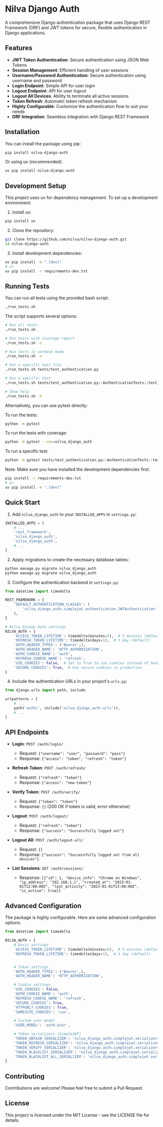 # Nilva Django Auth

A comprehensive Django authentication package that uses Django REST Framework (DRF) and JWT tokens for secure, flexible authentication in Django applications.

## Features

- **JWT Token Authentication**: Secure authentication using JSON Web Tokens
- **Session Management**: Efficient handling of user sessions
- **Username/Password Authentication**: Secure authentication using username and password
- **Login Endpoint**: Simple API for user login
- **Logout Endpoint**: API for user logout
- **Logout All Devices**: Ability to terminate all active sessions
- **Token Refresh**: Automatic token refresh mechanism
- **Highly Configurable**: Customize the authentication flow to suit your needs
- **DRF Integration**: Seamless integration with Django REST Framework

## Installation

You can install the package using pip:

```bash
pip install nilva-django-auth
```

Or using uv (recommended):

```bash
uv pip install nilva-django-auth
```

## Development Setup

This project uses uv for dependency management. To set up a development environment:

1. Install uv:

```bash
pip install uv
```

2. Clone the repository:

```bash
git clone https://github.com/nilva/nilva-django-auth.git
cd nilva-django-auth
```

3. Install development dependencies:

```bash
uv pip install -e ".[dev]"
# or
uv pip install -r requirements-dev.txt
```

## Running Tests

You can run all tests using the provided bash script:

```bash
./run_tests.sh
```

The script supports several options:

```bash
# Run all tests
./run_tests.sh

# Run tests with coverage report
./run_tests.sh -c

# Run tests in verbose mode
./run_tests.sh -v

# Run a specific test file
./run_tests.sh tests/test_authentication.py

# Run a specific test
./run_tests.sh tests/test_authentication.py::AuthenticationTests::test_login

# Show help
./run_tests.sh -h
```

Alternatively, you can use pytest directly:

To run the tests:

```bash
python -m pytest
```

To run the tests with coverage:

```bash
python -m pytest --cov=nilva_django_auth
```

To run a specific test:

```bash
python -m pytest tests/test_authentication.py::AuthenticationTests::test_login
```

Note: Make sure you have installed the development dependencies first:

```bash
pip install -r requirements-dev.txt
# or
uv pip install -e ".[dev]"
```

## Quick Start

1. Add `nilva_django_auth` to your `INSTALLED_APPS` in `settings.py`:

```python
INSTALLED_APPS = [
    # ...
    'rest_framework',
    'nilva_django_auth',
    'nilva_django_auth',
    # ...
]
```

2. Apply migrations to create the necessary database tables:

```bash
python manage.py migrate nilva_django_auth
python manage.py migrate nilva_django_auth
```

3. Configure the authentication backend in `settings.py`:

```python
from datetime import timedelta

REST_FRAMEWORK = {
    'DEFAULT_AUTHENTICATION_CLASSES': (
        'nilva_django_auth.simplejwt.authentication.JWTAuthentication',
    ),
}

# Nilva Django Auth settings
NILVA_AUTH = {
    'ACCESS_TOKEN_LIFETIME': timedelta(minutes=5),  # 5 minutes (default)
    'REFRESH_TOKEN_LIFETIME': timedelta(days=1),  # 1 day (default)
    'AUTH_HEADER_TYPES': ('Bearer',),
    'AUTH_HEADER_NAME': 'HTTP_AUTHORIZATION',
    'AUTH_COOKIE_NAME': 'auth',
    'REFRESH_COOKIE_NAME': 'refresh',
    'USE_COOKIES': False,  # Set to True to use cookies instead of headers
    'SECURE_COOKIES': True,  # Use secure cookies in production
}
```

4. Include the authentication URLs in your project's `urls.py`:

```python
from django.urls import path, include

urlpatterns = [
    # ...
    path('auth/', include('nilva_django_auth.urls')),
    # ...
]
```


## API Endpoints

- **Login**: `POST /auth/login/`
  - Request: `{"username": "user", "password": "pass"}`
  - Response: `{"access": "token", "refresh": "token"}`

- **Refresh Token**: `POST /auth/refresh/`
  - Request: `{"refresh": "token"}`
  - Response: `{"access": "new-token"}`

- **Verify Token**: `POST /auth/verify/`
  - Request: `{"token": "token"}`
  - Response: `{}` (200 OK if token is valid, error otherwise)

- **Logout**: `POST /auth/logout/`
  - Request: `{"refresh": "token"}`
  - Response: `{"success": "Successfully logged out"}`

- **Logout All**: `POST /auth/logout-all/`
  - Request: `{}`
  - Response: `{"success": "Successfully logged out from all devices"}`

- **List Sessions**: `GET /auth/sessions/`
  - Response: `[{"id": 1, "device_info": "Chrome on Windows", "ip_address": "192.168.1.1", "created_at": "2023-01-01T12:00:00Z", "last_activity": "2023-01-01T13:00:00Z", "is_active": true}]`

## Advanced Configuration

The package is highly configurable. Here are some advanced configuration options:

```python
from datetime import timedelta

NILVA_AUTH = {
    # Basic settings
    'ACCESS_TOKEN_LIFETIME': timedelta(minutes=5),  # 5 minutes (default)
    'REFRESH_TOKEN_LIFETIME': timedelta(days=1),  # 1 day (default)


    # Token settings
    'AUTH_HEADER_TYPES': ('Bearer',),
    'AUTH_HEADER_NAME': 'HTTP_AUTHORIZATION',

    # Cookie settings
    'USE_COOKIES': False,
    'AUTH_COOKIE_NAME': 'auth',
    'REFRESH_COOKIE_NAME': 'refresh',
    'SECURE_COOKIES': True,
    'HTTPONLY_COOKIES': True,
    'SAMESITE_COOKIES': 'Lax',

    # Custom user model
    'USER_MODEL': 'auth.User',

    # Token serializers (SimpleJWT)
    'TOKEN_OBTAIN_SERIALIZER': 'nilva_django_auth.simplejwt.serializers.TokenObtainPairSerializer',
    'TOKEN_REFRESH_SERIALIZER': 'nilva_django_auth.simplejwt.serializers.TokenRefreshSerializer',
    'TOKEN_VERIFY_SERIALIZER': 'nilva_django_auth.simplejwt.serializers.TokenVerifySerializer',
    'TOKEN_BLACKLIST_SERIALIZER': 'nilva_django_auth.simplejwt.serializers.TokenBlacklistSerializer',
    'TOKEN_BLACKLIST_ALL_SERIALIZER': 'nilva_django_auth.simplejwt.serializers.TokenBlacklistAllSerializer',
}
```

## Contributing

Contributions are welcome! Please feel free to submit a Pull Request.

## License

This project is licensed under the MIT License - see the LICENSE file for details.

